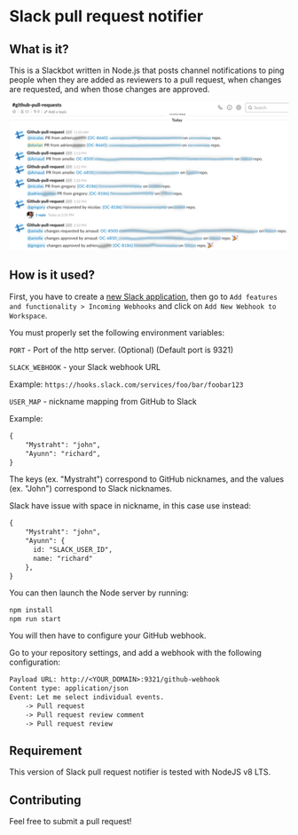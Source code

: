 # Slack pull request notifier

## What is it?

This is a Slackbot written in Node.js that posts channel notifications to ping people when they are added as reviewers to a pull request, when changes are requested, and when those changes are approved.

![Illustration image](https://github.com/OpenClassrooms/slack-pull-request-notifier/blob/master/images/github-pull-request.png "Illustration image")

## How is it used?

First, you have to create a [new Slack application](https://api.slack.com/apps), then go to `Add features and functionality > Incoming Webhooks` and click on `Add New Webhook to Workspace`.

You must properly set the following environment variables:

`PORT` - Port of the http server. (Optional) (Default port is 9321) 

`SLACK_WEBHOOK` - your Slack webhook URL

Example: `https://hooks.slack.com/services/foo/bar/foobar123`

`USER_MAP` - nickname mapping from GitHub to Slack

Example:

    {
        "Mystraht": "john",
        "Ayunn": "richard",
    }
    
The keys (ex. "Mystraht") correspond to GitHub nicknames, and the values (ex. "John") correspond to Slack nicknames.

Slack have issue with space in nickname, in this case use instead:

    {
        "Mystraht": "john",
        "Ayunn": {
          id: "SLACK_USER_ID",
          name: "richard"
        },
    }

You can then launch the Node server by running:

    npm install
    npm run start

You will then have to configure your GitHub webhook.

Go to your repository settings, and add a webhook with the following configuration:

    Payload URL: http://<YOUR_DOMAIN>:9321/github-webhook
    Content type: application/json
    Event: Let me select individual events.
        -> Pull request
        -> Pull request review comment
        -> Pull request review
        
## Requirement

This version of Slack pull request notifier is tested with NodeJS v8 LTS.

## Contributing

Feel free to submit a pull request!
